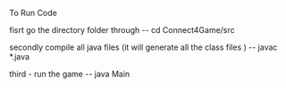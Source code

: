 To Run Code

fisrt go the directory folder through  --  cd Connect4Game/src

secondly compile all java files (it will generate all the class files ) --  javac *.java

third - run the game --  java Main
